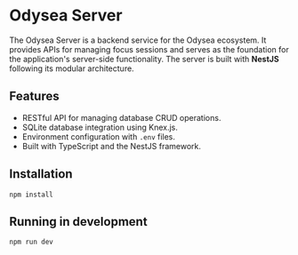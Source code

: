 # Odysea Server

The Odysea Server is a backend service for the Odysea ecosystem. It provides APIs for managing focus sessions and serves as the foundation for the application's server-side functionality. The server is built with **NestJS** following its modular architecture.

## Features

- RESTful API for managing database CRUD operations.
- SQLite database integration using Knex.js.
- Environment configuration with `.env` files.
- Built with TypeScript and the NestJS framework.

## Installation

`npm install`

## Running in development

```
npm run dev
```
